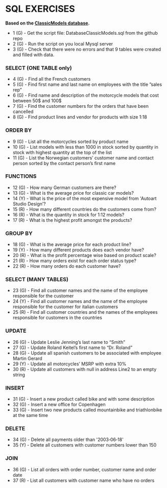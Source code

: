 # SQL EXERCISES

**Based on the [ClassicModels database](DatabaseClassicModels.sql).**

- 1 (G) - Get the script file: DatabaseClassicModels.sql from the github repo
- 2 (G) - Run the script on you local Mysql server
- 3 (G) - Check that there were no errors and that 9 tables were created and filled with data.

###  SELECT (ONE TABLE only)

- 4 (G) - Find all the French customers
- 5 (G) - Find first name and last name on employees with the title ”sales rep”
- 6 (G) - Find name and description of the motorcycle models that cost between 50$ and 100$
- 7 (G) - Find the customer numbers for the orders that have been cancelled
- 8 (G) - Find product lines and vendor for products with size 1:18

### ORDER BY
- 9 (G) - List all the motorcycles sorted by product name
- 10 (G) - List models with less than 1000 in stock sorted by quantity in stock with highest quantity at the top of the list
- 11 (G) - List the Norwegian customers’ customer name and contact person sorted by the contact person’s first name

### FUNCTIONS
- 12 (G) - How many German customers are there?
- 13 (G) - What is the average price for classic car models?
- 14 (Y) - What is the price of the most expensive model from 'Autoart Studio Design’?
- 15 (R) - How many different countries do the customers come from?
- 16 (R) - What is the quantity in stock for 1:12 models?
- 17 (R) - What is the highest profit amongst the products?

### GROUP BY
- 18 (G) - What is the average price for each product line?
- 19 (Y) - How many different products does each vendor have?
- 20 (R) - What is the profit percentage wise based on product scale?
- 21 (R) - How many orders exist for each order status type?
- 22 (R) - How many orders do each customer have?

### SELECT (MANY TABLES)
- 23 (G) - Find all customer names and the name of the employee responsible for the customer
- 24 (Y) - Find all customer names and the name of the employee responsible for the customer for italian customers
- 25 (R) - Find all customer countries and the names of the employees responsible for customers in the countries

### UPDATE
- 26 (G) - Update Leslie Jenning’s last name to “Smith”
- 27 (G) - Update Roland Keitel’s first name to “Dr. Roland”
- 28 (G) - Update all spanish customers to be associated with employee Martin Gerard
- 29 (Y) - Update all motorcycles’ MSRP with extra 10%
- 30 (R) - Update all customers with null in address Line2 to an empty string

### INSERT
- 31 (G) - Insert a new product called bike and with some description
- 32 (G) - Insert a new office for Copenhagen
- 33 (G) - Insert two new products called mountainbike and triathlonbike at the same time

### DELETE
- 34 (G) - Delete all payments older than '2003‐06‐18'
- 35 (Y) - Delete all customers with customer numbers lower than 150

### JOIN
- 36 (G) - List all orders with order number, customer name and order date
- 37 (R) - List all customers with customer name who have no orders
